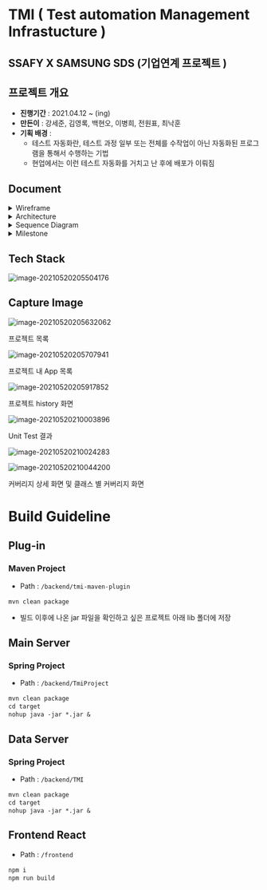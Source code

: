 # TMI ( Test automation Management Infrastucture )

## SSAFY X SAMSUNG SDS (기업연계 프로젝트 )

## 프로젝트 개요

- **진행기간** : 2021.04.12 ~ (ing)
- **만든이** : 강세준, 김영록, 백현오, 이병희, 전원표, 최낙훈
- **기획 배경** : 
  - 테스트 자동화란, 테스트 과정 일부 또는 전체를 수작업이 아닌 자동화된 프로그램을 통해서 수행하는 기법
  - 현업에서는 이런 테스트 자동화를 거치고 난 후에 배포가 이뤄짐

## Document

<details>
    <summary> Wireframe</summary>
    <ul>
![ProjectList.png](docs/Wireframe/ProjectList.png)
![ProjectDetail.png](docs/Wireframe/ProjectDetail.png)
![Test Detail.png](docs/Wireframe/Test Detail.png)
![TestJobList.png](docs/Wireframe/TestJobList.png)
    </ul>
</details>
<details>
    <summary> Architecture </summary>
    <ul>
![architecture.png](docs/Architecture/architecture.png)
    </ul>
</details>
<details>
    <summary> Sequence Diagram </summary>
    <ul>
![Test Data Collect](docs/Sequence Diagram/Test Data Collect.png)
![Report Select](docs/Sequence Diagram/Report Select.png)
    </ul>
</details>

<details>
    <summary> Milestone</summary>
    <ul>
![MileStone](docs/MileStone/MileStone.png)
    </ul>
</details>





## Tech Stack

![image-20210520205504176](C:\Users\multicampus\AppData\Roaming\Typora\typora-user-images\image-20210520205504176.png)





## Capture Image

![image-20210520205632062](C:\Users\multicampus\AppData\Roaming\Typora\typora-user-images\image-20210520205632062.png)

프로젝트 목록





![image-20210520205707941](C:\Users\multicampus\AppData\Roaming\Typora\typora-user-images\image-20210520205707941.png)

프로젝트 내 App 목록



![image-20210520205917852](C:\Users\multicampus\AppData\Roaming\Typora\typora-user-images\image-20210520205917852.png)

프로젝트 history 화면



![image-20210520210003896](C:\Users\multicampus\AppData\Roaming\Typora\typora-user-images\image-20210520210003896.png)

Unit Test 결과



![image-20210520210024283](C:\Users\multicampus\AppData\Roaming\Typora\typora-user-images\image-20210520210024283.png)

![image-20210520210044200](C:\Users\multicampus\AppData\Roaming\Typora\typora-user-images\image-20210520210044200.png)

커버리지 상세 화면 및 클래스 별 커버리지 화면





# Build Guideline



## Plug-in

### 

### Maven Project

* Path : `/backend/tmi-maven-plugin`



```
mvn clean package
```



* 빌드 이후에 나온 jar 파일을 확인하고 싶은 프로젝트 아래 lib 폴더에 저장





## Main Server





### Spring Project

* Path : `/backend/TmiProject`

```shell
mvn clean package
cd target
nohup java -jar *.jar &
```





## Data Server



### Spring Project

* Path : `/backend/TMI`

```
mvn clean package
cd target
nohup java -jar *.jar &
```





## Frontend React

* Path : `/frontend`

```shell
npm i
npm run build
```